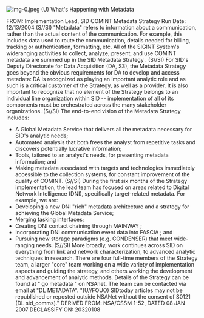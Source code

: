 ![img-0.jpeg](img-0.jpeg)
(U) What's Happening with Metadata

FROM:
Implementation Lead, SID COMINT Metadata Strategy
Run Date: 12/13/2004
(S//SI) "Metadata" refers to information about a communication, rather than the actual content of the communication. For example, this includes data used to route the communication, details needed for billing, tracking or authentication, formatting, etc. All of the SIGINT System's wideranging activities to collect, analyze, present, and use COMINT metadata are summed up in the SID Metadata Strategy .
(S//SI) For SID's Deputy Directorate for Data Acquisition (DA, S3), the Metadata Strategy goes beyond the obvious requirements for DA to develop and access metadata: DA is recognized as playing an important analytic role and as such is a critical customer of the Strategy, as well as a provider. It is also important to recognize that no element of the Strategy belongs to an individual line organization within SID -- implementation of all of its components must be orchestrated across the many stakeholder organizations.
(S//SI) The end-to-end vision of the Metadata Strategy includes:

- A Global Metadata Service that delivers all the metadata necessary for SID's analytic needs;
- Automated analysis that both frees the analyst from repetitive tasks and discovers potentially lucrative information;
- Tools, tailored to an analyst's needs, for presenting metadata information; and
- Making metadata associated with targets and technologies immediately accessible to the collection systems, for constant improvement of the quality of COMINT.
(S//SI) During the first six months of the Strategy implementation, the lead team has focused on areas related to Digital Network Intelligence (DNI), specifically target-related metadata. For example, we are:
- Developing a new DNI "rich" metadata architecture and a strategy for achieving the Global Metadata Service;
- Merging tasking interfaces;
- Creating DNI contact chaining through MAINWAY ;
- Incorporating DNI communication event data into FASCIA ; and
- Pursuing new storage paradigms (e.g. CONDENSER) that meet wide-ranging needs.
(S//SI) More broadly, work continues across SID on everything from link and network characterization, to advanced analytic techniques in research. There are four full-time members of the Strategy team, a larger "core" team working on a wide variety of implementation aspects and guiding the strategy, and others working the development and advancement of analytic methods. Details of the Strategy can be found at " go metadata " on NSAnet. The team can be contacted via email at "DL METADATA".
"(U//FOUO) SIDtoday articles may not be republished or reposted outside NSANet without the consent of S0121 (DL sid_comms)."
DERIVED FROM: NSA/CSSM 1-52, DATED 08 JAN 2007 DECLASSIFY ON: 20320108

